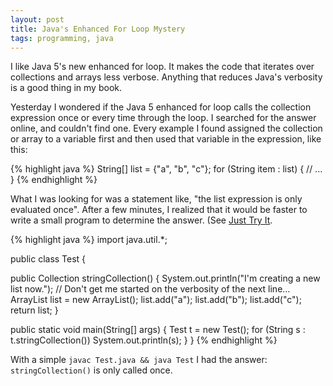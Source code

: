 ```yaml
---
layout: post
title: Java's Enhanced For Loop Mystery
tags: programming, java
---
```


I like Java 5's new enhanced for loop. It makes the code that iterates over
collections and arrays less verbose. Anything that reduces Java's verbosity
is a good thing in my book.

Yesterday I wondered if the Java 5 enhanced for loop calls the collection
expression once or every time through the loop. I searched for the answer
online, and couldn't find one. Every example I found assigned the collection
or array to a variable first and then used that variable in the expression,
like this:


{% highlight java %}
String[] list = {"a", "b", "c"};
for (String item : list) {
  // ...
}
{% endhighlight %}

What I was looking for was a statement like, "the list expression is only
evaluated once". After a few minutes, I realized that it would be faster to
write a small program to determine the answer. (See
[Just Try It](just-try-it.html).


{% highlight java %}
import java.util.*;

public class Test {

  public Collection<String> stringCollection() {
    System.out.println("I'm creating a new list now.");
    // Don't get me started on the verbosity of the next line...
    ArrayList<String> list = new ArrayList<String>();
    list.add("a");
    list.add("b");
    list.add("c");
    return list;
  }

  public static void main(String[] args) {
    Test t = new Test();
    for (String s : t.stringCollection())
      System.out.println(s);
  }
}
{% endhighlight %}

With a simple `javac Test.java && java Test` I had the answer:
`stringCollection()` is only called once.
